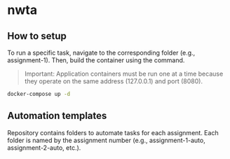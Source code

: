 # nwta


## How to setup

To run a specific task, navigate to the corresponding folder (e.g., assignment-1). Then, build the container using the command.

> Important: Application containers must be run one at a time because they operate on the same address (127.0.0.1) and port (8080).
```bash 
docker-compose up -d
```

## Automation templates

Repository contains folders to automate tasks for each assignment.
Each folder is named by the assignment number (e.g., assignment-1-auto, assignment-2-auto, etc.).

